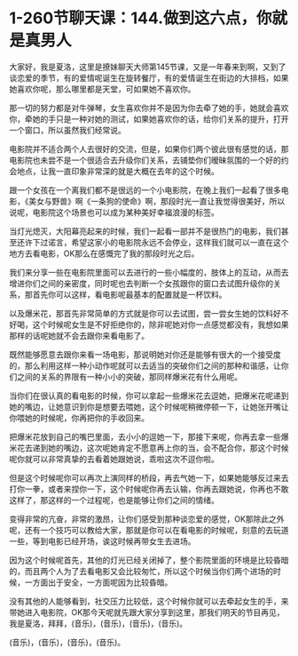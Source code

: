 # 1-260节聊天课：144.做到这六点，你就是真男人

大家好，我是夏洛，这里是撩妹聊天大师第145节课，又是一年春来到啊，又到了谈恋爱的季节，有的爱情呢诞生在旋转餐厅，有的爱情诞生在街边的大排档，如果她喜欢你呢，那么哪里都是天堂，可如果她不喜欢你。

那一切的努力都是对牛弹琴，女生喜欢你并不是因为你去牵了她的手，她就会喜欢你，牵她的手只是一种对她的测试，如果她喜欢你的话，给你们关系的提升，打开一个窗口，所以虽然我们经常说。

电影院并不适合两个人去很好的交流，但是，如果你们两个彼此很有感觉的话，那电影院也未尝不是一个很适合去升级你们关系，去铺垫你们暧昧氛围的一个好的约会地点，让我一直印象非常深的就是大概在去年的这个时候。

跟一个女孩在一个离我们都不是很远的一个小电影院，在晚上我们一起看了很多电影，《美女与野兽》啊《一条狗的使命》啊，那段时光一直让我觉得很美好，所以说呢，电影院这个场景也可以成为某种美好幸福浪漫的标签。

当灯光熄灭，大阳幕亮起来的时候，我们一起看一部并不是很热门的电影，我们甚至还许下过诺言，希望这家小的电影院永远不会停业，这样我们就可以一直在这个地方去看电影，OK那么在感慨完了我的那段时光之后。

我们来分享一些在电影院里面可以去进行的一些小幅度的，肢体上的互动，从而去增进你们之间的亲密度，同时呢也去判断一个女孩跟你的窗口去试图升级你的关系，那首先你可以这样，看电影呢最基本的配置就是一杯饮料。

以及爆米花，那首先非常简单的方式就是你可以去试图，尝一尝女生她的饮料好不好喝，这个时候呢女生是不好拒绝你的，除非呢她对你一点感觉都没有，我想如果那样的话呢她就不会去跟你来看电影了。

既然能够愿意去跟你来看一场电影，那说明她对你还是能够有很大的一个接受度的，那么利用这样一种小动作呢就可以去适当的突破你们之间的那种和谐感，让你们之间的关系的界限有一种小小的突破，那同样爆米花有什么用呢。

当你们在很认真的看电影的时候，你可以拿起一些爆米花去逗她，把爆米花呢递到她的嘴边，让她意识到你是想要去喂她，这个时候呢稍微停顿一下，让她张开嘴让你喂她的时候呢，你再把你的手收回来。

把爆米花放到自己的嘴巴里面，去小小的逗她一下，那接下来呢，你再去拿一些爆米花去递到她的嘴边，这次呢她肯定不愿意再上你的当，会不配合你，那这个时候呢你就可以非常真挚的去看着她跟她说，乖啦这次不逗你啦。

但是这个时候呢你可以再次上演同样的桥段，再去气她一下，如果她能够反过来去打你一拳，或者来捏你一下，这个时候呢你再去认输，你再去跟她说，你再也不敢这样了，那这样的一个过程呢，也是能够让你们之间的情绪。

变得非常的亢奋，非常的激昂，让你们感受到那种谈恋爱的感觉，OK那除此之外呢，还有一个技巧可以教给大家，那就是你可以在看电影的时候呢，刻意的去玩道一些，等到电影已经开场，诶这时候再带女生去进场。

因为这个时候呢首先，其他的灯光已经关闭掉了，整个影院里面的环境是比较昏暗的，而且两个人为了去看电影又会比较匆忙，所以这个时候当你们两个进场的时候，一方面出于安全，一方面呢因为比较昏暗。

没有其他的人能够看到，社交压力比较低，这个时候你就可以去牵起女生的手，来带她进入电影院，OK那今天呢就先跟大家分享到这里，那我们明天的节目再见，我是夏洛，拜拜，(音乐)，(音乐)，(音乐)，(音乐)。

(音乐)，(音乐)，(音乐)，(音乐)。
